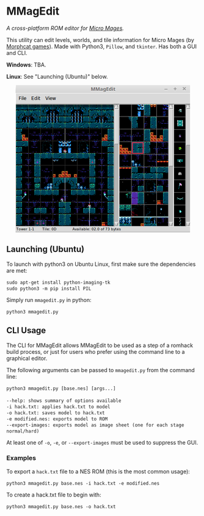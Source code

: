  # MMagEdit
*A cross-platform ROM editor for [Micro Mages](http://morphcat.de/micromages/).*
 
This utility can edit levels, worlds, and tile information for Micro Mages (by [Morphcat games](http://morphcat.de/)). Made with Python3, `Pillow`, and `tkinter`. Has both a GUI and CLI.

**Windows**: TBA.

**Linux**: See "Launching (Ubuntu)" below.

<center><img src="screenshot.png" alt="Screenshot of MMagEdit" /></center>
 
## Launching (Ubuntu)

To launch with python3 on Ubuntu Linux, first make sure the dependencies are met:

```
sudo apt-get install python-imaging-tk
sudo python3 -m pip install PIL
```

Simply run `mmagedit.py` in python:

```
python3 mmagedit.py
```

## CLI Usage

The CLI for MMagEdit allows MMagEdit to be used as a step of a romhack build process, or just for users
who prefer using the command line to a graphical editor.

The following arguments can be passed to `mmagedit.py` from the command line:

```
python3 mmagedit.py [base.nes] [args...]

--help: shows summary of options available
-i hack.txt: applies hack.txt to model
-o hack.txt: saves model to hack.txt
-e modified.nes: exports model to ROM
--export-images: exports model as image sheet (one for each stage normal/hard)
```

At least one of `-o`, `-e`, or `--export-images` must
be used to suppress the GUI.

### Examples

To export a `hack.txt` file to a NES ROM (this is the most common usage):

```
python3 mmagedit.py base.nes -i hack.txt -e modified.nes
```

To create a hack.txt file to begin with:

```
python3 mmagedit.py base.nes -o hack.txt
```